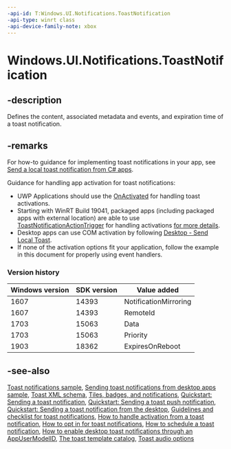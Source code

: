 ```yaml
---
-api-id: T:Windows.UI.Notifications.ToastNotification
-api-type: winrt class
-api-device-family-note: xbox
---
```


<!-- Class syntax.
public class ToastNotification : Windows.UI.Notifications.IToastNotification, Windows.UI.Notifications.IToastNotification2, Windows.UI.Notifications.IToastNotification3, Windows.UI.Notifications.IToastNotification4
-->

# Windows.UI.Notifications.ToastNotification

## -description
Defines the content, associated metadata and events, and expiration time of a toast notification.

## -remarks

For how-to guidance for implementing toast notifications in your app, see [Send a local toast notification from C# apps](/windows/apps/design/shell/tiles-and-notifications/send-local-toast).

Guidance for handling app activation for toast notifications:

- UWP Applications should use the [OnActivated](../windows.ui.xaml/application_onactivated_603737819.md) for handling toast activations.
- Starting with WinRT Build 19041, packaged apps (including packaged apps with external location) are able to use [ToastNotificationActionTrigger](../windows.applicationmodel.background/toastnotificationactiontrigger.md) for handling activations [for more details](/windows/uwp/launch-resume/create-and-register-a-winmain-background-task#add-the-support-code-to-instantiate-the-com-class).
- Desktop apps can use COM activation by following [Desktop - Send Local Toast](/windows/uwp/design/shell/tiles-and-notifications/send-local-toast-desktop?tabs=msix-sparse#step-1-install-the-notifications-library).
- If none of the activation options fit your application, follow the example in this document for properly using event handlers.

### Version history

| Windows version | SDK version | Value added |
| -- | -- | -- |
| 1607 | 14393 | NotificationMirroring |
| 1607 | 14393 | RemoteId |
| 1703 | 15063 | Data |
| 1703 | 15063 | Priority |
| 1903 | 18362 | ExpiresOnReboot |

## -see-also
[Toast notifications sample](https://github.com/microsoftarchive/msdn-code-gallery-microsoft/tree/master/Official%20Windows%20Platform%20Sample/Windows%208.1%20Store%20app%20samples/99866-Windows%208.1%20Store%20app%20samples/Toast%20notifications%20sample), [Sending toast notifications from desktop apps sample](https://github.com/microsoftarchive/msdn-code-gallery-microsoft/tree/master/Official%20Windows%20Platform%20Sample/Windows%208.1%20Store%20app%20samples/99866-Windows%208.1%20Store%20app%20samples/Toast%20notifications%20sample), [Toast XML schema](/uwp/schemas/tiles/toastschema/schema-root), [Tiles, badges, and notifications](/windows/uwp/controls-and-patterns/tiles-badges-notifications), [Quickstart: Sending a toast notification](/previous-versions/windows/apps/hh465448(v=win.10)), [Quickstart: Sending a toast push notification](/previous-versions/windows/apps/hh465450(v=win.10)), [Quickstart: Sending a toast notification from the desktop](/previous-versions/windows/desktop/legacy/hh802768(v=vs.85)), [Guidelines and checklist for toast notifications](/windows/uwp/controls-and-patterns/tiles-badges-notifications), [How to handle activation from a toast notification](/previous-versions/windows/apps/hh761468(v=win.10)), [How to opt in for toast notifications](/previous-versions/windows/apps/hh781238(v=win.10)), [How to schedule a toast notification](/previous-versions/windows/apps/hh465417(v=win.10)), [How to enable desktop toast notifications through an AppUserModelID](/previous-versions/windows/desktop/legacy/hh802762(v=vs.85)), [The toast template catalog](/previous-versions/windows/apps/hh761494(v=win.10)), [Toast audio options](/previous-versions/windows/apps/hh761492(v=win.10))
